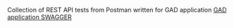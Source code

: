 Collection of REST API tests from Postman written for GAD application
[GAD application ](https://github.com/jaktestowac/gad-gui-api-demo)
[SWAGGER](https://gui-api-demo-bg91.onrender.com/tools/swagger.html)
